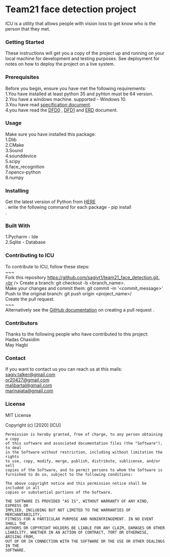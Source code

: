 # Team21 face detection project
ICU is a utility that allows people with vision loss to get know who is the person that they met.
### **Getting Started**
These instructions will get you a copy of the project up and running on your local machine for development 
and testing purposes. See deployment for notes on how to deploy the project on a live system.
### **Prerequisites**
Before you begin, ensure you have met the following requirements:<br />
1.You have installed at least python 35 and pyhton must be 64 version.<br /> 
2.You have a windows machine. supported - Windows 10.<br />
3.You have read [specification document](https://drive.google.com/open?id=1w2OGIqtHb_34HbkSh6FS0Lt-FZowS4xV).<br />
4.you have read the [DFD0](https://drive.google.com/file/d/1s012Mg0BNZbmrUNnuWbjbtj80M0WbnH5/view?usp=sharing) , [DFD1](https://drive.google.com/open?id=1Ky561RHg2ceN7M8Zt0elScqI7R1nobQ1) and [ERD](https://drive.google.com/file/d/1nakdRvzfAc3X8LfuWF9rQ-URVmJz-JKu/view?usp=sharing) document.<br />
### **Usage**
Make sure you have installed this package:<br />
1.Dlib<br />
2.CMake<br />
3.Sound<br />
4.sounddevice<br />
5.scipy<br />
6.face_recognition<br />
7.opencv-python<br />
8.numpy<br />
### **Installing**<br />
Get the latest version of Python from [HERE](https://www.python.org/)<br />.
write the following command for each package - pip install <package name><br />.
### **Built With**
1.Pycharm - Ide<br />
2.Sqlite - Database<br />
### **Contributing to ICU**
To contribute to ICU, follow these steps:<br />
    ~~~<br />
    Fork this repository https://github.com/sagivt1/team21_face_detection.git.<br />
    Create a branch: git checkout -b <branch_name>.<br />
    Make your changes and commit them: git commit -m '<commit_message>'<br />
    Push to the original branch: git push origin <project_name>/<location> <br />
    Create the pull request.<br />
    ~~~<br />
Alternatively see the [GitHub documentation](https://github.com/sagivt1/team21_face_detection.git) on creating a pull request .<br />
### **Contributors**
Thanks to the following people who have contributed to this project:<br />
Hadas Chasidim<br />
May Hagbi<br />
### **Contact**
If you want to contact us you can reach us at this mails: <br />
sagiv.talker@gmail.com<br />
or20427@gmail.com<br />
malibartal@gmail.com<br />
marinajata@gmail.com<br />
### **License**
MIT License

Copyright (c) [2020] [ICU]
~~~
Permission is hereby granted, free of charge, to any person obtaining a copy
of this software and associated documentation files (the "Software"), to deal
in the Software without restriction, including without limitation the rights
to use, copy, modify, merge, publish, distribute, sublicense, and/or sell
copies of the Software, and to permit persons to whom the Software is
furnished to do so, subject to the following conditions:

The above copyright notice and this permission notice shall be included in all
copies or substantial portions of the Software.

THE SOFTWARE IS PROVIDED "AS IS", WITHOUT WARRANTY OF ANY KIND, EXPRESS OR
IMPLIED, INCLUDING BUT NOT LIMITED TO THE WARRANTIES OF MERCHANTABILITY,
FITNESS FOR A PARTICULAR PURPOSE AND NONINFRINGEMENT. IN NO EVENT SHALL THE
AUTHORS OR COPYRIGHT HOLDERS BE LIABLE FOR ANY CLAIM, DAMAGES OR OTHER
LIABILITY, WHETHER IN AN ACTION OF CONTRACT, TORT OR OTHERWISE, ARISING FROM,
OUT OF OR IN CONNECTION WITH THE SOFTWARE OR THE USE OR OTHER DEALINGS IN THE
SOFTWARE.
~~~~

